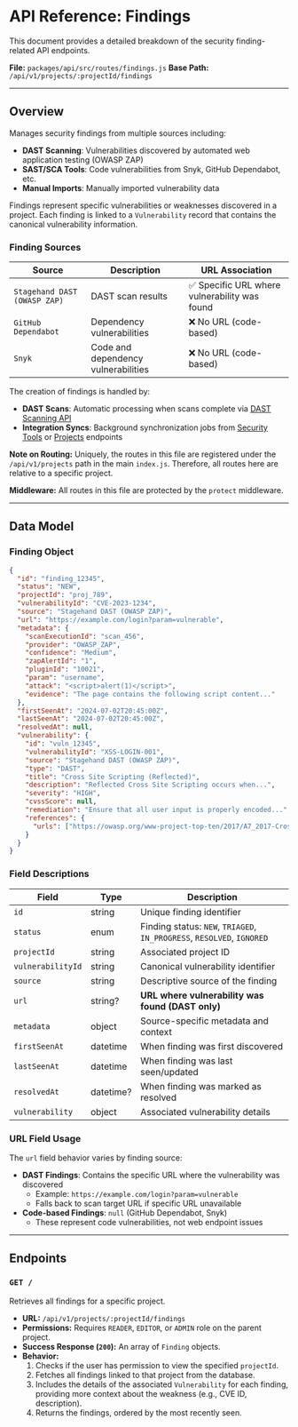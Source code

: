 # API Reference: Findings

This document provides a detailed breakdown of the security finding-related API endpoints.

**File:** `packages/api/src/routes/findings.js`
**Base Path:** `/api/v1/projects/:projectId/findings`

---

## Overview

Manages security findings from multiple sources including:
- **DAST Scanning**: Vulnerabilities discovered by automated web application testing (OWASP ZAP)
- **SAST/SCA Tools**: Code vulnerabilities from Snyk, GitHub Dependabot, etc.
- **Manual Imports**: Manually imported vulnerability data

Findings represent specific vulnerabilities or weaknesses discovered in a project. Each finding is linked to a `Vulnerability` record that contains the canonical vulnerability information.

### Finding Sources

| Source | Description | URL Association |
|--------|-------------|-----------------|
| `Stagehand DAST (OWASP ZAP)` | DAST scan results | ✅ Specific URL where vulnerability was found |
| `GitHub Dependabot` | Dependency vulnerabilities | ❌ No URL (code-based) |
| `Snyk` | Code and dependency vulnerabilities | ❌ No URL (code-based) |

The creation of findings is handled by:
- **DAST Scans**: Automatic processing when scans complete via [DAST Scanning API](./dast-scans.md)
- **Integration Syncs**: Background synchronization jobs from [Security Tools](./security-tools.md) or [Projects](./projects.md) endpoints

**Note on Routing:** Uniquely, the routes in this file are registered under the `/api/v1/projects` path in the main `index.js`. Therefore, all routes here are relative to a specific project.

**Middleware:** All routes in this file are protected by the `protect` middleware.

---

## Data Model

### Finding Object

```json
{
  "id": "finding_12345",
  "status": "NEW",
  "projectId": "proj_789",
  "vulnerabilityId": "CVE-2023-1234",
  "source": "Stagehand DAST (OWASP ZAP)",
  "url": "https://example.com/login?param=vulnerable",
  "metadata": {
    "scanExecutionId": "scan_456",
    "provider": "OWASP_ZAP",
    "confidence": "Medium",
    "zapAlertId": "1",
    "pluginId": "10021",
    "param": "username",
    "attack": "<script>alert(1)</script>",
    "evidence": "The page contains the following script content..."
  },
  "firstSeenAt": "2024-07-02T20:45:00Z",
  "lastSeenAt": "2024-07-02T20:45:00Z",
  "resolvedAt": null,
  "vulnerability": {
    "id": "vuln_12345",
    "vulnerabilityId": "XSS-LOGIN-001",
    "source": "Stagehand DAST (OWASP ZAP)",
    "type": "DAST",
    "title": "Cross Site Scripting (Reflected)",
    "description": "Reflected Cross Site Scripting occurs when...",
    "severity": "HIGH",
    "cvssScore": null,
    "remediation": "Ensure that all user input is properly encoded...",
    "references": {
      "urls": ["https://owasp.org/www-project-top-ten/2017/A7_2017-Cross-Site_Scripting_(XSS)"]
    }
  }
}
```

### Field Descriptions

| Field | Type | Description |
|-------|------|-------------|
| `id` | string | Unique finding identifier |
| `status` | enum | Finding status: `NEW`, `TRIAGED`, `IN_PROGRESS`, `RESOLVED`, `IGNORED` |
| `projectId` | string | Associated project ID |
| `vulnerabilityId` | string | Canonical vulnerability identifier |
| `source` | string | Descriptive source of the finding |
| `url` | string? | **URL where vulnerability was found (DAST only)** |
| `metadata` | object | Source-specific metadata and context |
| `firstSeenAt` | datetime | When finding was first discovered |
| `lastSeenAt` | datetime | When finding was last seen/updated |
| `resolvedAt` | datetime? | When finding was marked as resolved |
| `vulnerability` | object | Associated vulnerability details |

### URL Field Usage

The `url` field behavior varies by finding source:

- **DAST Findings**: Contains the specific URL where the vulnerability was discovered
  - Example: `https://example.com/login?param=vulnerable`
  - Falls back to scan target URL if specific URL unavailable
- **Code-based Findings**: `null` (GitHub Dependabot, Snyk)
  - These represent code vulnerabilities, not web endpoint issues

---

## Endpoints

### `GET /`

Retrieves all findings for a specific project.

*   **URL:** `/api/v1/projects/:projectId/findings`
*   **Permissions:** Requires `READER`, `EDITOR`, or `ADMIN` role on the parent project.
*   **Success Response (`200`):** An array of `Finding` objects.
*   **Behavior:**
    1.  Checks if the user has permission to view the specified `projectId`.
    2.  Fetches all findings linked to that project from the database.
    3.  Includes the details of the associated `Vulnerability` for each finding, providing more context about the weakness (e.g., CVE ID, description).
    4.  Returns the findings, ordered by the most recently seen. 
